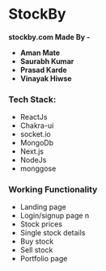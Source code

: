 # StockBy

<h4> stockby.com  
Made By -
  <ul>
    <li> Aman Mate</li>
    <li> Saurabh Kumar</li>
    <li> Prasad Karde</li>
    <li> Vinayak Hiwse</li>    
  </ul>
</h4>


### Tech Stack:
<ul>
  <li>ReactJs</li>
  <li>Chakra-ui</li>
  <li>socket.io</li>
  <li>MongoDb</li>
  <li>Next.js</li>
  <li>NodeJs</li>
  <li>monggose</li>
  </ul>


### Working Functionality
 - Landing page 
 - Login/signup page n
 - Stock prices
 - Single stock details
 - Buy stock
 - Sell stock
 - Portfolio page
